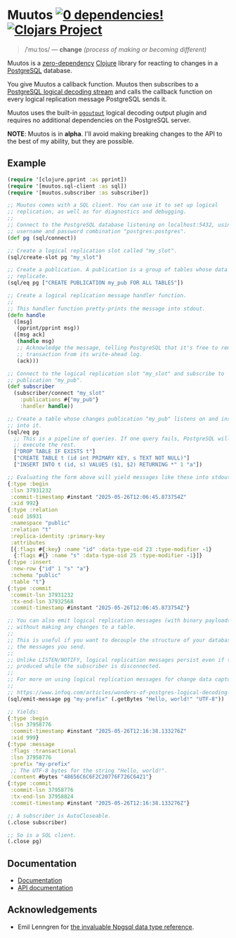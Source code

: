 # Muutos [![0 dependencies!](https://0dependencies.dev/0dependencies.svg)](https://0dependencies.dev) [![Clojars Project](https://img.shields.io/clojars/v/me.flowthing/muutos.svg)](https://clojars.org/me.flowthing/muutos)

>/ˈmuːtos/ — **change** _(process of making or becoming different)_

Muutos is a [zero-dependency](https://0dependencies.dev/) [Clojure](https://clojure.org) library for reacting to changes in a [PostgreSQL](https://www.postgresql.org/) database.

You give Muutos a callback function. Muutos then subscribes to a [PostgreSQL logical decoding stream](https://www.postgresql.org/docs/current/logicaldecoding.html) and calls the callback function on every logical replication message PostgreSQL sends it.

Muutos uses the built-in [`pgoutput`](https://www.postgresql.org/docs/current/protocol-logical-replication.html#PROTOCOL-LOGICAL-REPLICATION) logical decoding output plugin and requires no additional dependencies on the PostgreSQL server.

**NOTE**: Muutos is in **alpha**. I'll avoid making breaking changes to the API to the best of my ability, but they are possible.

## Example

```clojure
(require '[clojure.pprint :as pprint])
(require '[muutos.sql-client :as sql])
(require '[muutos.subscriber :as subscriber])

;; Muutos comes with a SQL client. You can use it to set up logical
;; replication, as well as for diagnostics and debugging.
;;
;; Connect to the PostgreSQL database listening on localhost:5432, using the
;; username and password combination "postgres:postgres".
(def pg (sql/connect))

;; Create a logical replication slot called "my_slot".
(sql/create-slot pg "my_slot")

;; Create a publication. A publication is a group of tables whose data to
;; replicate.
(sql/eq pg ["CREATE PUBLICATION my_pub FOR ALL TABLES"])

;; Create a logical replication message handler function.
;;
;; This handler function pretty-prints the message into stdout.
(defn handle
  ([msg]
   (pprint/pprint msg))
  ([msg ack]
   (handle msg)
   ;; Acknowledge the message, telling PostgreSQL that it's free to remove this
   ;; transaction from its write-ahead log.
   (ack)))

;; Connect to the logical replication slot "my_slot" and subscribe to
;; publication "my_pub".
(def subscriber
  (subscriber/connect "my_slot"
    :publications #{"my_pub"}
    :handler handle))

;; Create a table whose changes publication "my_pub" listens on and insert data
;; into it.
(sql/eq pg
  ;; This is a pipeline of queries. If one query fails, PostgreSQL will not
  ;; execute the rest.
  ["DROP TABLE IF EXISTS t"]
  ["CREATE TABLE t (id int PRIMARY KEY, s TEXT NOT NULL)"]
  ["INSERT INTO t (id, s) VALUES ($1, $2) RETURNING *" 1 "a"])

;; Evaluating the form above will yield messages like these into stdout:
{:type :begin
 :lsn 37931232
 :commit-timestamp #instant "2025-05-26T12:06:45.873754Z"
 :xid 992}
{:type :relation
 :oid 16931
 :namespace "public"
 :relation "t"
 :replica-identity :primary-key
 :attributes
 [{:flags #{:key} :name "id" :data-type-oid 23 :type-modifier -1}
  {:flags #{} :name "s" :data-type-oid 25 :type-modifier -1}]}
{:type :insert
 :new-row {"id" 1 "s" "a"}
 :schema "public"
 :table "t"}
{:type :commit
 :commit-lsn 37931232
 :tx-end-lsn 37932568
 :commit-timestamp #instant "2025-05-26T12:06:45.873754Z"}

;; You can also emit logical replication messages (with binary payloads)
;; without making any changes to a table.
;;
;; This is useful if you want to decouple the structure of your database from
;; the messages you send.
;;
;; Unlike LISTEN/NOTIFY, logical replication messages persist even if they're
;; produced while the subscriber is disconnected.
;;
;; For more on using logical replication messages for change data capture, see:
;;
;; https://www.infoq.com/articles/wonders-of-postgres-logical-decoding-messages/
(sql/emit-message pg "my-prefix" (.getBytes "Hello, world!" "UTF-8"))

;; Yields:
{:type :begin
 :lsn 37958776
 :commit-timestamp #instant "2025-05-26T12:16:38.133276Z"
 :xid 999}
{:type :message
 :flags :transactional
 :lsn 37958776
 :prefix "my-prefix"
 ;; The UTF-8 bytes for the string "Hello, world!".
 :content #bytes "48656C6C6F2C20776F726C6421"}
{:type :commit
 :commit-lsn 37958776
 :tx-end-lsn 37958824
 :commit-timestamp #instant "2025-05-26T12:16:38.133276Z"}

;; A subscriber is AutoCloseable.
(.close subscriber)

;; So is a SQL client.
(.close pg)
```

## Documentation

- [Documentation](/docs/INDEX.md)
- [API documentation](/docs/API.md)

## Acknowledgements

- Emil Lenngren for [the invaluable Npgsql data type reference](https://www.npgsql.org/dev/types.html).
